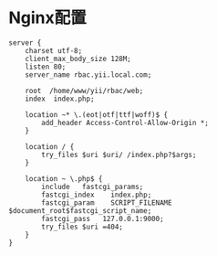 Nginx配置
=======================

    server {
        charset utf-8;
        client_max_body_size 128M;
        listen 80;
        server_name rbac.yii.local.com;
   
        root  /home/www/yii/rbac/web;
        index  index.php;
    
        location ~* \.(eot|otf|ttf|woff)$ {
           	add_header Access-Control-Allow-Origin *;
        }
    
        location / {
            try_files $uri $uri/ /index.php?$args;
        }
    
        location ~ \.php$ {
            include   fastcgi_params;
            fastcgi_index    index.php;
            fastcgi_param    SCRIPT_FILENAME    $document_root$fastcgi_script_name;
            fastcgi_pass   127.0.0.1:9000;
            try_files $uri =404;
        }
    }
